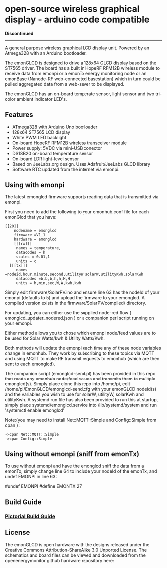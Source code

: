 # open-source wireless graphical display - arduino code compatible

**Discontinued**

***

A general purpose wireless graphical LCD display unit. Powered by an Atmega328 with an Arduino bootloader.

The emonGLCD is designed to drive a 128x64 GLCD display based on the ST7565 driver. The board has a built in HopeRF RFM12B wireless module to receive data from emonpi or a emonTx energy monitoring node or an emonBase (Nanode-RF web-connected basestation) which in turn could be pulled aggregated data from a web-sever to be displayed.

The emonGLCD has an on-board temperate sensor, light sensor and two tri-color ambient indicator LED's.

## Features

* ATmega328 with Arduino Uno bootloader
* 128x64 ST7565 LCD display
* White PWM LED backlight
* On-board HopeRF RFM12B wireless transceiver module
* Power supply: 5VDC via mini-USB conector
* DS18B20 on-board temperature sensor
* On-board LDR light-level sensor
* Based on JeeLabs.org design. Uses Adafruit/JeeLabs GLCD library
* Software RTC updated from the internet via emonpi.




## Using with emonpi

The latest emonglcd firmware supports reading data that is transmitted via emonpi.  

First you need to add the following to your emonhub.conf file for each emonGlcd that you have:

```
[[20]]
    nodename = emonglcd
    firmware =V1_1
    hardware = emonglcd
    [[[rx]]]
     names = temperature,
     datacodes = h
     scales = 0.01,1
     units = c
  [[[tx]]]
     names =nodeid,hour,minute,second,utilityW,solarW,utilityKwh,solarKwh
     datacodes =b,b,b,h,h,H,H
     units = h,min,sec,W,W,kwh,kwh
```


Simply edit firmware/SolarPV.ino and ensure line 63 has the nodeId of your emonpi (defaults to 5) and upload the firmware to your emonglcd.
A compiled version exists in the firmware/SolarPV/compiled/ directory. 

For updating, you can either use the supplied node-red flow ( emonglcd_updater_nodered.json ) or a companion perl script running on your emonpi.

Either method allows you to chose which emonpi node/feed values are to be used for Solar Watts/kwh & Utility Watts/Kwh.

Both methods will update the emonpi each time any of these node variables change in emonhub.
They work by subscribing to these topics via MQTT and using MQTT to make RF transmit requests to emonhub (which are then sent to each emonglcd).

The companion script (emonglcd-send.pl) has been provided in this repo that reads any emonhub node/feed values and transmits them to mulitple emonglcd(s). 
Simply place clone this repo into /home/pi, edit /home/pi/EmonGLCD/emonglcd-send.cfg with your emonGLCD nodeid(s) and the variables you wish to use for solarW, utilityW, solarKwh and utilityKwh.
A systemd run file has also been provided to run this at startup, simply place systemd/emonglcd.service into /lib/systemd/system and run 'systemctl enable emonglcd'

Note:(you may need to install  Net::MQTT::Simple and Config::Simple  from cpan ) :

```
->cpan Net::MQTT::Simple
->cpan Config::Simple
```
 

## Using without emonpi (sniff from emonTx)
To use without emonpi and have the emonglcd sniff the data from a emonTx, simply change line 64 to include your nodeId of the emonTx, and undef EMONPI in line 63:

#undef EMONPI
#define EMONTX  27

## Build Guide

### [Pictorial Build Guide](buildguide/readme.md)

## License

The emonGLCD is open hardware with the designs released under the Creative Commons Attribution-ShareAlike 3.0 Unported License. The schematics and board files can be viewed and downloaded from the openenergymonitor github hardware repository here:
